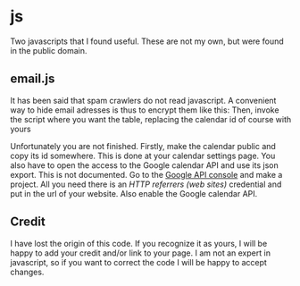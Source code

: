 # js
Two javascripts that I found useful. These are not my own, but were found in the public domain.
## email.js
It has been said that spam crawlers do not read javascript. A convenient way to hide email adresses is thus to encrypt them like this:
    <script>mail("gmoutso","gmail",0,"")
You must load the script in the header of your page like `<script src="email.js"></script>`. For an example of its use, see the page of contacts I wrote for the [NCTU string theory group](http://web.it.nctu.edu.tw/~string/).
## GCalEvents5.js
The simplest way to put your google calendar is to use google's iframe applet. However, you might want a more custom feel to your page. This is indeed what we wanted at the [theory group of Bogazici university](http://www.phys.boun.edu.tr/~theory/seminars.html).

The method is to read the google calendar in json format and construct an html table out of it. First load the script
    <script type='text/javascript' src='http://datejs.googlecode.com/files/date.js'></script>
    <script type='text/javascript' src='./GCalEvents5.js'></script>
Then, invoke the script where you want the table, replacing the calendar id of course with yours
    <script type="text/javascript" charset="utf-8">
	var calendar_id = "qcp71gj20fcvr42c01u6hhd7a0%40group.calendar.google.com"
	$(document).ready(GCalEvents(calendar_id,"bogasem"));
    </script>
    
Unfortunately you are not finished. Firstly, make the calendar public and copy its id somewhere. This is done at your calendar settings page. You also have to open the access to the Google calendar API and use its json export. This is not documented. Go to the [Google API console](https://console.developers.google.com) and make a project. All you need there is an *HTTP referrers (web sites)* credential and put in the url of your website. Also enable the Google calendar API.

## Credit
I have lost the origin of this code. If you recognize it as yours, I will be happy to add your credit and/or link to your page. I am not an expert in javascript, so if you want to correct the code I will be happy to accept changes.
